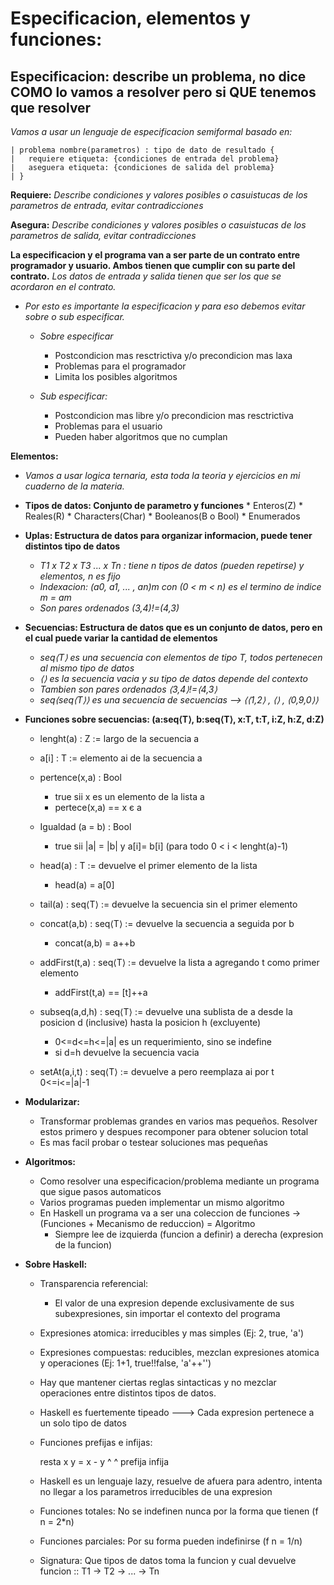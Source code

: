# Especificacion, elementos y funciones: 

## Especificacion: describe un problema, no dice COMO lo vamos a resolver pero si QUE tenemos que resolver
*Vamos a usar un lenguaje de especificacion semiformal basado en:* 

    | problema nombre(parametros) : tipo de dato de resultado {
    |   requiere etiqueta: {condiciones de entrada del problema}
    |   aseguera etiqueta: {condiciones de salida del problema}
    | }

**Requiere:** *Describe condiciones y valores posibles o casuistucas de los parametros de entrada, evitar contradicciones*

**Asegura:** *Describe condiciones y valores posibles o casuistucas de los parametros de salida, evitar contradicciones*

**La especificacion y el programa van a ser parte de un contrato entre programador y usuario. Ambos tienen que cumplir con su parte del contrato.** 
*Los datos de entrada y salida tienen que ser los que se acordaron en el contrato.*
* *Por esto es importante la especificacion y para eso debemos evitar sobre o sub especificar.* 
    * *Sobre especificar* 
        * Postcondicion mas resctrictiva y/o precondicion mas laxa
        * Problemas para el programador
        * Limita los posibles algoritmos

    * *Sub especificar:*   
        * Postcondicion mas libre y/o precondicion mas resctrictiva
        * Problemas para el usuario
        * Pueden haber algoritmos que no cumplan

**Elementos:** 

* *Vamos a usar logica ternaria, esta toda la teoria y ejercicios en mi cuaderno de la materia.*

* **Tipos de datos: Conjunto de parametro y funciones**
        * Enteros(Z)
        * Reales(R)
        * Characters(Char)
        * Booleanos(B o Bool)
        * Enumerados

* **Uplas: Estructura de datos para organizar informacion, puede tener distintos tipo de datos** 
    * *T1 x T2 x T3 ... x Tn : tiene n tipos de datos (pueden repetirse) y elementos, n es fijo* 
    * *Indexacion: (a0, a1, ... , an)m con (0 < m < n) es el termino de indice m = am* 
    * *Son pares ordenados (3,4)!=(4,3)*

* **Secuencias: Estructura de datos que es un conjunto de datos, pero en el cual puede variar la cantidad de elementos**
    * *seq⟨T⟩ es una secuencia con elementos de tipo T, todos pertenecen al mismo tipo de datos*
    * *⟨⟩ es la secuencia vacia y su tipo de datos depende del contexto* 
    * *Tambien son pares ordenados ⟨3,4⟩!=⟨4,3⟩*
    * *seq⟨seq⟨T⟩⟩ es una secuencia de secuencias --> ⟨⟨1,2⟩ , ⟨⟩ , ⟨0,9,0⟩⟩*


* **Funciones sobre secuencias: (a:seq⟨T⟩, b:seq⟨T⟩, x:T, t:T, i:Z, h:Z, d:Z)**

    * lenght(a) : Z := largo de la secuencia a  

    * a[i] : T := elemento ai de la secuencia a

    * pertence(x,a) : Bool 
        * true sii x es un elemento de la lista a
        * pertece(x,a) == x є a

    * Igualdad (a = b) : Bool 
        * true sii |a| = |b| y a[i]= b[i] (para todo 0 < i < lenght(a)-1)

    * head(a) : T := devuelve el primer elemento de la lista
        * head(a) = a[0]

    * tail(a) : seq⟨T⟩ := devuelve la secuencia sin el primer elemento

    * concat(a,b) : seq⟨T⟩ := devuelve la secuencia a seguida por b
        * concat(a,b) = a++b
        
    * addFirst(t,a) : seq⟨T⟩ := devuelve la lista a agregando t como primer elemento 
        * addFirst(t,a) == [t]++a

    * subseq(a,d,h) : seq⟨T⟩ := devuelve una sublista de a desde la posicion d (inclusive) hasta la posicion h (excluyente)
        * 0<=d<=h<=|a| es un requerimiento, sino se indefine
        * si d=h devuelve la secuencia vacia

    * setAt(a,i,t) : seq⟨T⟩ := devuelve a pero reemplaza ai por t
        0<=i<=|a|-1

* **Modularizar:**
    * Transformar problemas grandes en varios mas pequeños. Resolver estos primero y despues recomponer para obtener solucion total
    * Es mas facil probar o testear soluciones mas pequeñas 

* **Algoritmos:** 
    * Como resolver una especificacion/problema mediante un programa que sigue pasos automaticos
    * Varios programas pueden implementar un mismo algoritmo
    * En Haskell un programa va a ser una coleccion de funciones -> (Funciones + Mecanismo de reduccion) = Algoritmo 
        * Siempre lee de izquierda (funcion a definir) a derecha (expresion de la funcion)


* **Sobre Haskell:** 

    * Transparencia referencial:
        * El valor de una expresion depende exclusivamente de sus subexpresiones, sin importar el contexto del programa

    * Expresiones atomica: irreducibles y mas simples (Ej: 2, true, 'a')

    * Expresiones compuestas: reducibles, mezclan expresiones atomica y operaciones (Ej: 1+1, true!!false, 'a'++'')
    
    * Hay que mantener ciertas reglas sintacticas y no mezclar operaciones entre distintos tipos de datos.

    * Haskell es fuertemente tipeado ---> Cada expresion pertenece a un solo tipo de datos

    * Funciones prefijas e infijas: 

        resta x y = x - y
            ^         ^
        prefija    infija     

    * Haskell es un lenguaje lazy, resuelve de afuera para adentro, intenta no llegar a los parametros irreducibles de una expresion

    * Funciones totales: No se indefinen nunca por la forma que tienen (f n = 2*n)

    * Funciones parciales: Por su forma pueden indefinirse (f n = 1/n)

    * Signatura: Que tipos de datos toma la funcion y cual devuelve
        funcion :: T1 -> T2 -> ... -> Tn 